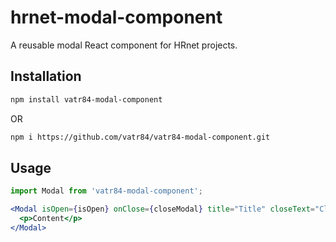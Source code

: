 # hrnet-modal-component

A reusable modal React component for HRnet projects.

## Installation
```bash
npm install vatr84-modal-component
```
OR
```bash
npm i https://github.com/vatr84/vatr84-modal-component.git
```

## Usage
```jsx
import Modal from 'vatr84-modal-component';

<Modal isOpen={isOpen} onClose={closeModal} title="Title" closeText="Close">
  <p>Content</p>
</Modal>
```
